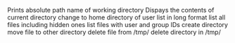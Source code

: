 Prints absolute path name of working directory
Dispays the contents of current directory
change to home directory of user
list in long format
list all files including hidden ones
list files with user and group IDs
create directory
move file to other directory
delete file from /tmp/
delete directory in /tmp/ 
